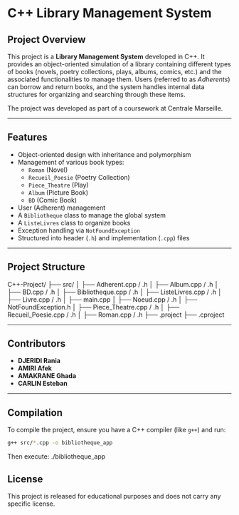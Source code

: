 # C++ Library Management System

## Project Overview

This project is a **Library Management System** developed in C++. It provides an object-oriented simulation of a library containing different types of books (novels, poetry collections, plays, albums, comics, etc.) and the associated functionalities to manage them. Users (referred to as *Adherents*) can borrow and return books, and the system handles internal data structures for organizing and searching through these items.

The project was developed as part of a coursework at Centrale Marseille.

---

## Features

- Object-oriented design with inheritance and polymorphism
- Management of various book types:
  - `Roman` (Novel)
  - `Recueil_Poesie` (Poetry Collection)
  - `Piece_Theatre` (Play)
  - `Album` (Picture Book)
  - `BD` (Comic Book)
- User (Adherent) management
- A `Bibliotheque` class to manage the global system
- A `ListeLivres` class to organize books
- Exception handling via `NotFoundException`
- Structured into header (`.h`) and implementation (`.cpp`) files

---

## Project Structure
C++-Project/
├── src/
│ ├── Adherent.cpp / .h
│ ├── Album.cpp / .h
│ ├── BD.cpp / .h
│ ├── Bibliotheque.cpp / .h
│ ├── ListeLivres.cpp / .h
│ ├── Livre.cpp / .h
│ ├── main.cpp
│ ├── Noeud.cpp / .h
│ ├── NotFoundException.h
│ ├── Piece_Theatre.cpp / .h
│ ├── Recueil_Poesie.cpp / .h
│ ├── Roman.cpp / .h
├── .project
├── .cproject

---

## Contributors

- **DJERIDI Rania**
- **AMIRI Afek**
- **AMAKRANE Ghada**
- **CARLIN Esteban**

---

## Compilation

To compile the project, ensure you have a C++ compiler (like `g++`) and run:

```bash
g++ src/*.cpp -o bibliotheque_app
```

Then execute:
./bibliotheque_app

## License
This project is released for educational purposes and does not carry any specific license.